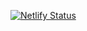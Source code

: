 [![Netlify Status](https://api.netlify.com/api/v1/badges/ca4bf514-a216-41a3-a986-806cf0a21180/deploy-status)](https://app.netlify.com/sites/yangjustinc/deploys)